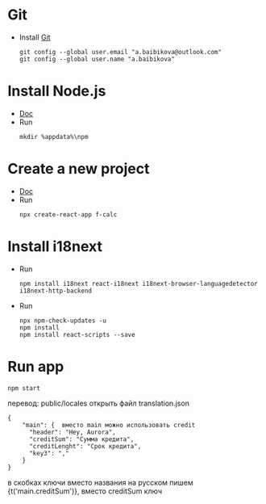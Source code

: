 # Git
- Install [Git](https://git-scm.com/)
    ```
    git config --global user.email "a.baibikova@outlook.com"
    git config --global user.name "a.baibikova"
    ```
    
# Install Node.js
- [Doc](https://nodejs.org/en)
- Run
    ```
    mkdir %appdata%\npm
    ```

# Create a new project
- [Doc](https://lokalise.com/blog/how-to-internationalize-react-application-using-i18next)
- Run
    ```
    npx create-react-app f-calc
    ```

# Install i18next
- Run
    ```
    npm install i18next react-i18next i18next-browser-languagedetector i18next-http-backend
    ```
- Run
    ```
    npx npm-check-updates -u
    npm install
    npm install react-scripts --save
    ```

# Run app
```
npm start
```
перевод: public/locales
открыть файл translation.json
```
{
    "main": {  вместо main можно использовать credit
      "header": "Hey, Aurora",
      "creditSum": "Сумма кредита",
      "creditLenght": "Срок кредита",
      "key3": ","
    }
}
```
 в скобках ключи
 вместо названия на русском пишем {t('main.creditSum')}, вместо creditSum ключ
